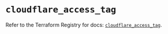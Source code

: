 # `cloudflare_access_tag`

Refer to the Terraform Registry for docs: [`cloudflare_access_tag`](https://registry.terraform.io/providers/cloudflare/cloudflare/4.43.0/docs/resources/access_tag).
